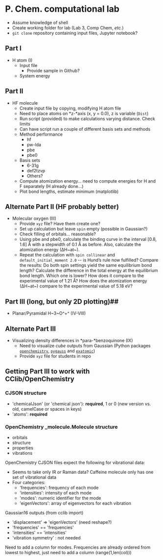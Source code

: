 # P. Chem. computational lab

- Assume knowledge of shell
- Create working folder for lab (Lab 3, Comp Chem, *etc.*)
- `git clone` repository containing input files, Jupyter notebook?

## Part I ##

- H atom (I)
  - Input file
    - Provide sample in Github?
  - System energy

## Part II ##

- HF molecule
  - Create input file by copying, modifying H atom file
  - Need to place atoms on *z-*axis (x, y = 0.0), z is variable (`Dist`)
  - Run script (provided) to make calculations varying distance. Check limits
  - Can have script run a couple of different basis sets and methods
  - Method performance
    - hf
    - pw-lda
    - pbe
    - pbe0
  - Basis sets
    - 6-31g
    - def2tzvp
    - Others?
  - Compute atomization energy… need to compute energies for H and F separately (H already done…)
  - Plot bond lengths, estimate minimum (matplotlib)

## Alternate Part II (HF probably better) ##

- Molecular oxygen (III)
  - Provide `xyz` file? Have them create one?
  - Set up calculation but leave `spin` empty (possible in Gaussian?)
  - Check filling of orbitals… reasonable?
  - Using pbe and pbe0, calculate the binding curve in the interval [0.8, 1.6] Å with a stepwidth of 0.1 Å as before. Also, calculate the atomization energy (∆H~at~).
  - Repeat the calculation with `spin collinear` and `default_initial_moment 2.0` -- is Hund’s rule now fulfilled? Compare the results: Do both spin settings yield the same equilibrium bond length? Calculate the difference in the total energy at the equilibrium bond length. Which one is lower? How does it compare to the experimental value of 1.21 Å? How does the atomization energy (∆H~at~) compare to the experimental value of 5.18 eV?
 

## Part III (long, but only 2D plotting)##

- Planar/Pyramidal H~3~O^+^ (IV-VIII)

## Alternate Part III ##
 
- Visualizing density differences in *para-*benzoquinone (IX)
  - Need to visualize *cube* outputs from Gaussian (Python packages [`openchemistry`](https://blog.kitware.com/open-chemistry-avogadro-electronic-structure-in-jupyterlab/), [`pygauss`](https://pypi.org/project/pygauss/) and [`exatomic`](https://github.com/exa-analytics/exatomic))
  - Provide `xyz` file for students in repo


## Getting Part III to work with CClib/OpenChemistry

### CJSON structure

- 'chemicalJson' (or 'chemical json'): **required**, 1 or 0 (new version vs. old, camelCase or spaces in keys)
- 'atoms': **required**

### OpenChemistry _molecule.Molecule structure

- orbitals
- structure
- properties
- vibrations

OpenChemistry CJSON files expect the following for vibrational data: 

- Seems to take only IR _or_ Raman data? Caffeine molecule only has one set of vibrational data
- Four categories: 
  - 'frequencies': 
      frequency of each mode
  - 'intensities': 
      intensity of each mode
  - 'modes':
      numeric identifier for the mode
  - 'eigenVectors': 
      array of eigenvectors for each vibration
      
Gaussian16 outputs (from cclib import)

- 'displacement' => 'eigenVectors' (need reshape?)
- 'frequencies' == 'frequencies'
- 'intensities' == 'intensities'
- 'vibration symmetry' : not needed

Need to add a column for modes. Frequencies are already ordered from lowest to highest, just need to add a column (range(1,len(col)))
